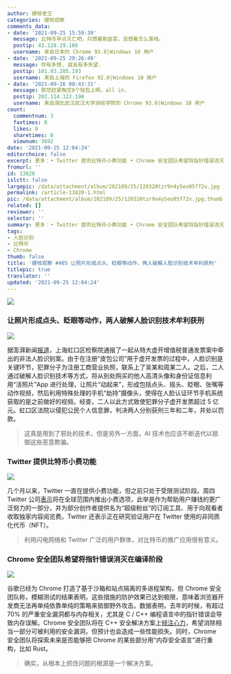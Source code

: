 ```yaml
---
author: 硬核老王
categories: 硬核观察
comments_data:
- date: '2021-09-25 15:59:39'
  message: 比特币早点灭亡吧，只想着割韭菜，没想着怎么落地。
  postip: 43.128.29.186
  username: 来自日本的 Chrome 93.0|Windows 10 用户
- date: '2021-09-25 20:26:49'
  message: 你有多想, 就会有多失望.
  postip: 101.93.205.193
  username: 来自上海的 Firefox 92.0|Windows 10 用户
- date: '2021-09-26 08:43:31'
  message: 那您赶紧掏空8个钱包上啊，all in.
  postip: 202.114.122.198
  username: 来自湖北武汉武汉大学测绘学院的 Chrome 93.0|Windows 10 用户
count:
  commentnum: 3
  favtimes: 0
  likes: 0
  sharetimes: 0
  viewnum: 3692
date: '2021-09-25 12:04:24'
editorchoice: false
excerpt: 更多：• Twitter 提供比特币小费功能 • Chrome 安全团队希望将指针错误消灭在编译阶段
fromurl: ''
id: 13820
islctt: false
largepic: /data/attachment/album/202109/25/120320tzr9n4y5eo05f72v.jpg
permalink: /article-13820-1.html
pic: /data/attachment/album/202109/25/120320tzr9n4y5eo05f72v.jpg.thumb.jpg
related: []
reviewer: ''
selector: ''
summary: 更多：• Twitter 提供比特币小费功能 • Chrome 安全团队希望将指针错误消灭在编译阶段
tags:
- 人脸识别
- 比特币
- Chrome
thumb: false
title: '硬核观察 #405 让照片形成点头、眨眼等动作，两人破解人脸识别技术牟利获刑'
titlepic: true
translator: ''
updated: '2021-09-25 12:04:24'
---
```


![](/data/attachment/album/202109/25/120320tzr9n4y5eo05f72v.jpg)


### 让照片形成点头、眨眼等动作，两人破解人脸识别技术牟利获刑


![](/data/attachment/album/202109/25/120335j9asoz7kjsh3ofak.jpg)


据澎湃新闻[报道](https://tech.ifeng.com/c/89nJjZzIFTE)，上海虹口区检察院通报了一起从特大虚开增值税普通发票案中牵出的非法人脸识别案。由于在注册“皮包公司”用于虚开发票的过程中，人脸识别是关键环节，犯罪分子为注册工商营业执照，联系上了吴某和周某二人。之后，二人通过破解人脸识别技术等方式，将从别处购买的他人高清头像和身份证信息利用“活照片”App 进行处理，让照片“动起来”，形成包括点头、摇头、眨眼、张嘴等动作视频，然后利用特殊处理的手机“劫持”摄像头，使得在人脸认证环节手机系统获取的是之前做好的视频。经查，二人以此方式致使犯罪分子虚开发票超过 5 亿元。虹口区法院以侵犯公民个人信息罪，判决两人分别获刑三年和二年，并处以罚款。



> 
> 这真是用到了邪处的技术，但是另外一方面，AI 技术也应该不断迭代以抵御这些恶意欺骗。
> 
> 
> 


### Twitter 提供比特币小费功能


![](/data/attachment/album/202109/25/120352fpehwqy1h87xp7zn.jpg)


几个月以来，Twitter 一直在提供小费功能，但之前只处于受限测试阶段。周四 Twitter 公司[表示](https://www.bloomberg.com/news/articles/2021-09-23/twitter-adds-bitcoin-tipping-pushes-further-into-nfts)将在全球范围内推出小费选项，此举是作为帮助用户赚钱的更广泛努力的一部分，并为部分创作者提供名为“超级粉丝”的订阅工具、用于向观看者收取独家内容阅览费。Twitter 还表示正在研究验证用户在 Twitter 使用的非同质化代币（NFT）。



> 
> 利用闪电网络和 Twitter 广泛的用户群体，对比特币的推广应用很有意义。
> 
> 
> 


### Chrome 安全团队希望将指针错误消灭在编译阶段


![](/data/attachment/album/202109/25/120405doaujtafyfuq0fzq.jpg)


谷歌已经为 Chrome 打造了基于沙箱和站点隔离的多进程架构，但 Chrome 安全团队称，模糊测试的结果表明，这些措施的防护效果已达到极限，意味着浏览器开发商无法再单纯依靠单纯的策略来抵御野外攻击。数据表明，去年的时候，有超过 70% 的严重安全漏洞都与内存相关，尤其是 C / C++ 编程语言中的指针错误会导致内存误解。Chrome 安全团队将在 C++ 安全解决方案上[倾注心力](https://security.googleblog.com/2021/09/an-update-on-memory-safety-in-chrome.html)，希望消除相当一部分可被利用的安全漏洞，但预计也会造成一些性能损失。同时，Chrome 安全团队将探索未来是否能够把 Chrome 的某些部分用“内存安全语言”进行重构，比如 Rust。



> 
> 确实，从根本上抓住问题的根源是一个解决方案。
> 
> 
>